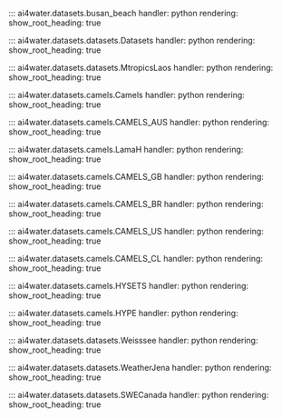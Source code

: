 ::: ai4water.datasets.busan_beach
    handler: python
    rendering:
        show_root_heading: true
        
::: ai4water.datasets.datasets.Datasets
    handler: python
    rendering:
        show_root_heading: true

::: ai4water.datasets.datasets.MtropicsLaos
    handler: python
    rendering:
        show_root_heading: true
        
::: ai4water.datasets.camels.Camels
    handler: python
    rendering:
        show_root_heading: true

::: ai4water.datasets.camels.CAMELS_AUS
    handler: python
    rendering:
        show_root_heading: true

::: ai4water.datasets.camels.LamaH
    handler: python
    rendering:
        show_root_heading: true
        
::: ai4water.datasets.camels.CAMELS_GB
    handler: python
    rendering:
        show_root_heading: true
        
::: ai4water.datasets.camels.CAMELS_BR
    handler: python
    rendering:
        show_root_heading: true

::: ai4water.datasets.camels.CAMELS_US
    handler: python
    rendering:
        show_root_heading: true
        
::: ai4water.datasets.camels.CAMELS_CL
    handler: python
    rendering:
        show_root_heading: true

::: ai4water.datasets.camels.HYSETS
    handler: python
    rendering:
        show_root_heading: true

::: ai4water.datasets.camels.HYPE
    handler: python
    rendering:
        show_root_heading: true
          
::: ai4water.datasets.datasets.Weisssee
    handler: python
    rendering:
        show_root_heading: true

::: ai4water.datasets.datasets.WeatherJena
    handler: python
    rendering:
        show_root_heading: true
   
::: ai4water.datasets.datasets.SWECanada
    handler: python
    rendering:
        show_root_heading: true
      